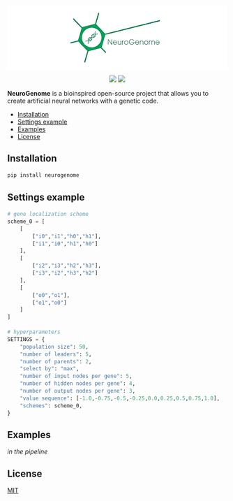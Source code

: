<img src="docs/NeuroGenome_1_3.jpeg" align="middle" width="1000"/>

<p align="center">
<img src="https://img.shields.io/badge/version-v0.1.0-blue.svg?style=flat&colorA=007D8A&colorB=E1523D">
<img src="https://img.shields.io/badge/license-MIT-brightgreen">
</p>

**NeuroGenome** is a bioinspired open-source project that allows you to create artificial neural networks with a genetic code.

- [Installation](#installation)
- [Settings example](#settings-example)
- [Examples](#examples)
- [License](#license)

## Installation
```python
pip install neurogenome
```
## Settings example

```python
# gene localization scheme
scheme_0 = [
	[
		["i0","i1","h0","h1"],
		["i1","i0","h1","h0"]
	],
	[
		["i2","i3","h2","h3"],
		["i3","i2","h3","h2"]
	],
	[
		["o0","o1"],
		["o1","o0"]
	]
]

# hyperparameters
SETTINGS = {
	"population size": 50,
	"number of leaders": 5,
	"number of parents": 2,
	"select by": "max",
	"number of input nodes per gene": 5,
	"number of hidden nodes per gene": 4,
	"number of output nodes per gene": 3,
	"value sequence": [-1.0,-0.75,-0.5,-0.25,0.0,0.25,0.5,0.75,1.0],
	"schemes": scheme_0,
}
```

## Examples

_in the pipeline_

## License

[MIT](https://opensource.org/licenses/MIT)